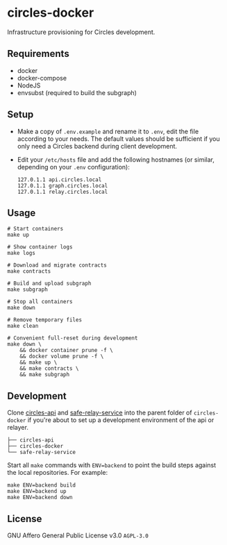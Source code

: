 # circles-docker

Infrastructure provisioning for Circles development.

## Requirements

* docker
* docker-compose
* NodeJS
* envsubst (required to build the subgraph)

## Setup

* Make a copy of `.env.example` and rename it to `.env`, edit the file according to your needs. The default values should be sufficient if you only need a Circles backend during client development.

* Edit your `/etc/hosts` file and add the following hostnames (or similar, depending on your `.env` configuration):

    ```
    127.0.1.1 api.circles.local
    127.0.1.1 graph.circles.local
    127.0.1.1 relay.circles.local
    ```

## Usage

```
# Start containers
make up

# Show container logs
make logs

# Download and migrate contracts
make contracts

# Build and upload subgraph
make subgraph

# Stop all containers
make down

# Remove temporary files
make clean

# Convenient full-reset during development
make down \
    && docker container prune -f \
    && docker volume prune -f \
    && make up \
    && make contracts \
    && make subgraph
```

## Development

Clone [circles-api](https://github.com/CirclesUBI/circles-api) and [safe-relay-service](https://github.com/CirclesUBI/safe-relay-service) into the parent folder of `circles-docker` if you're about to set up a development environment of the api or relayer.

```
├── circles-api
├── circles-docker
└── safe-relay-service
```

Start all `make` commands with `ENV=backend` to point the build steps against the local repositories. For example:

```
make ENV=backend build
make ENV=backend up
make ENV=backend down
```

## License

GNU Affero General Public License v3.0 `AGPL-3.0`
